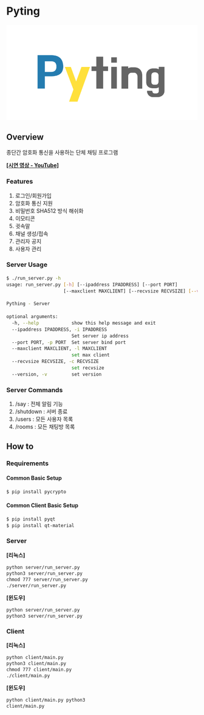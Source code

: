 # Pyting
![Pyting Logo](./logo.png)

## Overview

종단간 암호화 통신을 사용하는 단체 채팅 프로그램

[**[시연 영상 - YouTube]**](https://youtu.be/Ehr_PJAap1k)

### Features 

1. 로그인/회원가입
2. 암호화 통신 지원
3. 비밀번호 SHA512 방식 해쉬화
4. 이모티콘
5. 귓속말
6. 채널 생성/접속
7. 관리자 공지
8. 사용자 관리

### Server Usage

  ```bash
  $ ./run_server.py -h
  usage: run_server.py [-h] [--ipaddress IPADDRESS] [--port PORT]
                       [--maxclient MAXCLIENT] [--recvsize RECVSIZE] [--version]
  
  Pything - Server
  
  optional arguments:
    -h, --help            show this help message and exit
    --ipaddress IPADDRESS, -i IPADDRESS
                          Set server ip address
    --port PORT, -p PORT  Set server bind port
    --maxclient MAXCLIENT, -l MAXCLIENT
                          set max client
    --recvsize RECVSIZE, -c RECVSIZE
                          set recvsize
    --version, -v         set version
  ```

### Server Commands
1. /say : 전체 알림 기능
2. /shutdown : 서버 종료
3. /users : 모든 사용자 목록
4. /rooms : 모든 채팅방 목록

## How to
### Requirements
#### Common Basic Setup

```bash
$ pip install pycrypto
```

#### Common Client Basic Setup
```bash
$ pip install pyqt
$ pip install qt-material
```
### Server 
**[리눅스]**

```
python server/run_server.py 
python3 server/run_server.py 
chmod 777 server/run_server.py 
./server/run_server.py 
```
**[윈도우]**

```
python server/run_server.py 
python3 server/run_server.py
```

### Client

**[리눅스]** 

```
python client/main.py 
python3 client/main.py 
chmod 777 client/main.py 
./client/main.py 
```
**[윈도우]**

```
python client/main.py python3 
client/main.py
```
